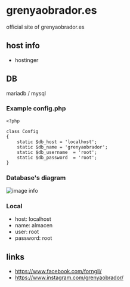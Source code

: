 # grenyaobrador.es
official site of grenyaobrador.es

## host info
+ hostinger

## DB
mariadb / mysql
### Example config.php
```injectablephp
<?php

class Config
{
	static $db_host = 'localhost';
	static $db_name = 'grenyaobrador';
	static $db_username  = 'root';
	static $db_password  = 'root';
}
```
### Database's diagram
![image info](./almacen.png)
### Local
+ host: localhost
+ name: almacen
+ user: root
+ password: root

## links
+ https://www.facebook.com/forngil/
+ https://www.instagram.com/grenyaobrador/